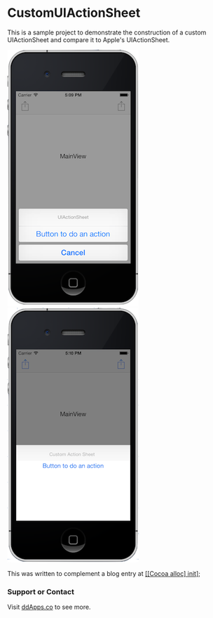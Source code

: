 CustomUIActionSheet
===================

This is a sample project to demonstrate the construction of a custom UIActionSheet and compare it to Apple's UIActionSheet.

![](https://raw.githubusercontent.com/duliodenis/CustomUIActionSheet/master/screenshots/UIActionSheet.png)
![](https://raw.githubusercontent.com/duliodenis/CustomUIActionSheet/master/screenshots/CustomActionSheet.png)

This was written to complement a blog entry at [[[Cocoa alloc] init]](http://cocoaallocinit.com/2014/03/23/implementing-a-custom-uiactionsheet/);

### Support or Contact
Visit [ddApps.co](http://ddapps.co) to see more.
